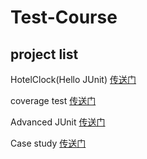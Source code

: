 # Test-Course
## project list
HotelClock(Hello JUnit) [传送门](https://github.com/InfiniteXyy/Test-Course-Projects/tree/master/chapter01)

coverage test [传送门](https://github.com/InfiniteXyy/Test-Course-Projects/tree/master/chapter02)

Advanced JUnit [传送门](https://github.com/InfiniteXyy/Test-Course-Projects/tree/master/chapter03)

Case study [传送门](https://github.com/InfiniteXyy/Test-Course-Projects/tree/master/chapter04)


